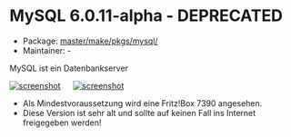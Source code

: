 # MySQL 6.0.11-alpha - DEPRECATED
  - Package: [master/make/pkgs/mysql/](https://github.com/Freetz-NG/freetz-ng/tree/master/make/pkgs/mysql/)
  - Maintainer: -

MySQL ist ein Datenbankserver

[![screenshot](../screenshots/000-PKG_mysql_md.png)](../screenshots/000-PKG_mysql.png)
&emsp;
[![screenshot](../screenshots/000-PKG_mysql_status_md.png)](../screenshots/000-PKG_mysql_status.png)

 - Als Mindestvoraussetzung wird eine Fritz!Box 7390 angesehen.
 - Diese Version ist sehr alt und sollte auf keinen Fall ins Internet freigegeben werden!

